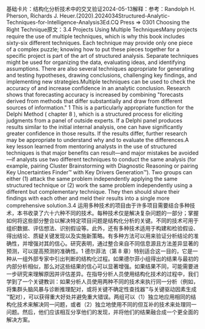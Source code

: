 

基础卡片：结构化分析技术中的交叉验证2024-05-13解释：参考：Randolph H. Pherson, Richards J. Heuer.(2020).2024034Structured-Analytic-Techniques-for-Intelligence-Analysis3Ed.CQ Press => 0301 Choosing the Right Technique原文：3.4 Projects Using Multiple TechniquesMany projects require the use of multiple techniques, which is why this book includes sixty-six different techniques. Each technique may provide only one piece of a complex puzzle; knowing how to put these pieces together for a specific project is part of the art of structured analysis. Separate techniques might be used for organizing the data, evaluating ideas, and identifying assumptions. There are also several techniques appropriate for generating and testing hypotheses, drawing conclusions, challenging key findings, and implementing new strategies.Multiple techniques can be used to check the accuracy of and increase confidence in an analytic conclusion. Research shows that forecasting accuracy is increased by combining "forecasts derived from methods that differ substantially and draw from different sources of information." 1 This is a particularly appropriate function for the Delphi Method ( chapter 8 ), which is a structured process for eliciting judgments from a panel of outside experts. If a Delphi panel produces results similar to the initial internal analysis, one can have significantly greater confidence in those results. If the results differ, further research may be appropriate to understand why and to evaluate the differences.A key lesson learned from mentoring analysts in the use of structured techniques is that major benefits can result—and major mistakes be avoided—if analysts use two different techniques to conduct the same analysis (for example, pairing Cluster Brainstorming with Diagnostic Reasoning or pairing Key Uncertainties Finder™ with Key Drivers Generation™). Two groups can either (1) attack the same problem independently applying the same structured technique or (2) work the same problem independently using a different but complementary technique. They then should share their findings with each other and meld their results into a single more comprehensive solution.3.4 运用多种技术的项目由于许多项目需要结合多种技术，本书收录了六十六种不同的技术。每种技术仅是解决复杂问题的一部分；掌握如何将这些部分整合以解决特定项目问题是结构化分析的关键。不同的技术可用于组织数据、评估想法、识别假设等。此外，还有多种技术适用于构建和检验假设、得出结论、质疑关键发现以及实施新策略。有多种方法可以用来验证分析结论的准确性，并增强对其的信心。研究表明，通过整合来自不同信息源且方法差异显著的预测，可以提高预测的准确性。1 德尔菲法（第 8 章）特别适合这一目的，它是一种从一组外部专家中引出判断的结构化过程。如果德尔菲小组得出的结果与最初的内部分析相似，那么对这些结果的信心可以显著增强。如果结果不同，可能需要进一步研究来理解原因并评估差异。在指导分析人员使用结构化技术的过程中，我们学到了一个关键教训：如果分析人员使用两种不同的技术来执行同一分析（例如，将集群头脑风暴与诊断推理配对，或将关键不确定性查找器™与关键驱动因素生成™配对），可以获得重大好处并避免重大错误。两组可以（1）独立地应用相同的结构化技术来解决同一问题，或者（2）独立地使用不同的但互补的技术来处理同一问题。然后，他们应该相互分享他们的发现，并将他们的结果融合成一个更全面的解决方案。